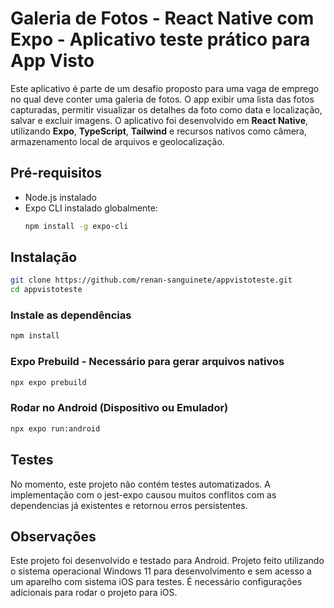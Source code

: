 # Galeria de Fotos - React Native com Expo - Aplicativo teste prático para App Visto

Este aplicativo é parte de um desafio proposto para uma vaga de emprego no qual deve conter uma galeria de fotos. O app exibir uma lista das fotos capturadas, permitir visualizar os detalhes da foto como data e localização, salvar e excluir imagens.
O aplicativo foi desenvolvido em **React Native**, utilizando **Expo**, **TypeScript**, **Tailwind** e recursos nativos como câmera, armazenamento local de arquivos e geolocalização.

## Pré-requisitos

- Node.js instalado
- Expo CLI instalado globalmente:  
  ```bash
  npm install -g expo-cli
  ```

## Instalação

```bash
git clone https://github.com/renan-sanguinete/appvistoteste.git
cd appvistoteste
```

### Instale as dependências

```bash
npm install
```

### Expo Prebuild - Necessário para gerar arquivos nativos 

```bash
npx expo prebuild
```

### Rodar no Android (Dispositivo ou Emulador)

```bash
npx expo run:android
```

## Testes

No momento, este projeto não contém testes automatizados. A implementação com o jest-expo causou muitos conflitos com as dependencias já existentes e retornou erros persistentes.

## Observações

Este projeto foi desenvolvido e testado para Android. Projeto feito utilizando o sistema operacional Windows 11 para desenvolvimento e sem acesso a um aparelho com sistema iOS para testes. É necessário configurações adicionais para rodar o projeto para iOS.